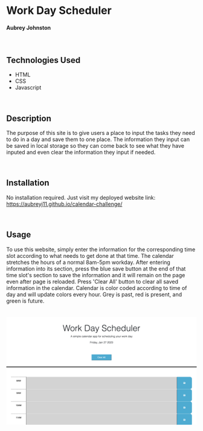 # Work Day Scheduler
#### Aubrey Johnston
<br>

## Technologies Used
<ul>
    <li>HTML</li>
    <li>CSS</li>
    <li>Javascript</derli>
</ul>    

<br>

## Description
The purpose of this site is to give users a place to input the tasks they need to do in a day and save them to one place. The information they input can be saved in local storage so they can come back to see what they have inputed and even clear the information they input if needed.

<br>


## Installation
No installation required. Just visit my deployed website link:
<br>
https://aubreyj11.github.io/calendar-challenge/

<br>

## Usage
To use this website, simply enter the information for the corresponding time slot according to what needs to get done at that time. The calendar stretches the hours of a normal 8am-5pm workday. After entering information into its section, press the blue save button at the end of that time slot's section to save the information and it will remain on the page even after page is reloaded. Press 'Clear All' button to clear all saved information in the calendar.  Calendar is color coded according to time of day and will update colors every hour. Grey is past, red is present, and green is future. 
<br><br><br>
![alt text](assets/images/screenshot.png)

